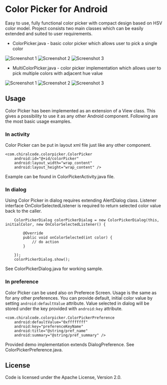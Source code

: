 Color Picker for Android
===================================

Easy to use, fully functional color picker with compact design based on HSV color model. Project consists two main classes which can be easily extended and suited to user requirements.

* ColorPicker.java - basic color picker which allows user to pick a single color

![Screenshot 1](http://www.chiralcode.com/colorpicker/base-screen1.png) ![Screenshot 2](http://www.chiralcode.com/colorpicker/base-screen2.png) ![Screenshot 3](http://www.chiralcode.com/colorpicker/base-screen3.png)

* MultiColorPicker.java - color picker implementation which allows user to pick multiple colors with adjacent hue value

![Screenshot 1](http://www.chiralcode.com/colorpicker/multi-screen1.png) ![Screenshot 2](http://www.chiralcode.com/colorpicker/multi-screen2.png) ![Screenshot 3](http://www.chiralcode.com/colorpicker/multi-screen3.png)

Usage
-----

Color Picker has been implemented as an extension of a View class. This gives a possibility to use it as any other Android component. Following are the most basic usage examples.

### In activity

Color Picker can be put in layout xml file just like any other component.

    <com.chiralcode.colorpicker.ColorPicker
        android:id="@+id/colorPicker"
        android:layout_width="wrap_content"
        android:layout_height="wrap_content" />

Example can be found in ColorPickerActivity.java file.

### In dialog

Using Color Picker in dialog requires extending AlertDialog class. Listener interface OnColorSelectedListener is required to return selected color value back to the caller.

        ColorPickerDialog colorPickerDialog = new ColorPickerDialog(this, initialColor, new OnColorSelectedListener() {

            @Override
            public void onColorSelected(int color) {
                // do action
            }

        });
        colorPickerDialog.show();


See ColorPickerDialog.java for working sample.

### In preference

Color Picker can be used also on Preferece Screen. Usage is the same as for any other preferences. You can provide default, initial color value by setting `android:defaultValue` attribute. Value selected in dialog will be stored under the key provided with `android:key` attribute.

    <com.chiralcode.colorpicker.ColorPickerPreference
        android:defaultValue="0xffffffff"
        android:key="preferenceKeyName"
        android:title="@string/pref_name"
        android:summary="@string/pref_summary" />

Provided demo implementation extends DialogPreference. See ColorPickerPreference.java.

License
-------

Code is licensed under the Apache License, Version 2.0.

